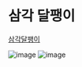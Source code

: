 # 삼각 달팽이
[삼각달팽이](https://programmers.co.kr/learn/courses/30/lessons/68645?language=cpp)

![image](https://user-images.githubusercontent.com/73567433/120744828-d35e2380-c536-11eb-8687-cac32c11d8bf.png)
![image](https://user-images.githubusercontent.com/73567433/120744837-d8bb6e00-c536-11eb-9a89-e5c5ce225eba.png)
